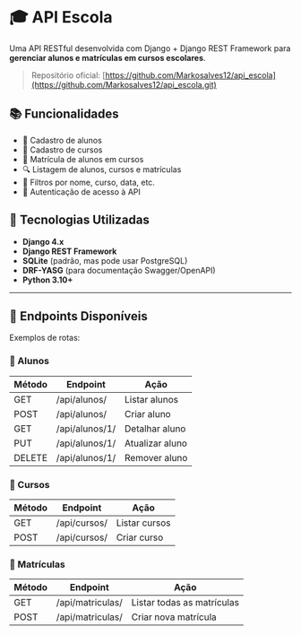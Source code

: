 # 🎓 API Escola

Uma API RESTful desenvolvida com Django + Django REST Framework para **gerenciar alunos e matrículas em cursos escolares**.

> Repositório oficial: [https://github.com/Markosalves12/api_escola](https://github.com/Markosalves12/api_escola.git)

## 📚 Funcionalidades

- 👤 Cadastro de alunos
- 📘 Cadastro de cursos
- 📝 Matrícula de alunos em cursos
- 🔍 Listagem de alunos, cursos e matrículas
- 🧾 Filtros por nome, curso, data, etc.
- 🔐 Autenticação de acesso à API

## 🧰 Tecnologias Utilizadas

- **Django 4.x**
- **Django REST Framework**
- **SQLite** (padrão, mas pode usar PostgreSQL)
- **DRF-YASG** (para documentação Swagger/OpenAPI)
- **Python 3.10+**

---

## 🔄 Endpoints Disponíveis

Exemplos de rotas:

### 📌 Alunos
| Método | Endpoint         | Ação                 |
|--------|------------------|----------------------|
| GET    | /api/alunos/     | Listar alunos        |
| POST   | /api/alunos/     | Criar aluno          |
| GET    | /api/alunos/1/   | Detalhar aluno       |
| PUT    | /api/alunos/1/   | Atualizar aluno      |
| DELETE | /api/alunos/1/   | Remover aluno        |

### 📌 Cursos
| Método | Endpoint        | Ação                |
|--------|-----------------|---------------------|
| GET    | /api/cursos/    | Listar cursos       |
| POST   | /api/cursos/    | Criar curso         |

### 📌 Matrículas
| Método | Endpoint             | Ação                    |
|--------|----------------------|-------------------------|
| GET    | /api/matriculas/     | Listar todas as matrículas |
| POST   | /api/matriculas/     | Criar nova matrícula  
